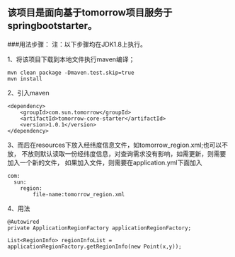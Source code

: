 该项目是面向基于tomorrow项目服务于springbootstarter。
--

###用法步骤：
注：以下步骤均在JDK1.8上执行。

1、将该项目下载到本地文件执行maven编译；
```
mvn clean package -Dmaven.test.skip=true
mvn install
```
2、引入maven
```
<dependency>
    <groupId>com.sun.tomorrow</groupId>
    <artifactId>tomorrow-core-starter</artifactId>
    <version>1.0.1</version>
</dependency>
```
3、而后在resources下放入经纬度信息文件，如tomorrow_region.xml;也可以不放，
不放则默认读取一份经纬度信息，对查询需求没有影响，如需更新，则需要加入一个新的文件，
如果加入文件，则需要在application.yml下面加入
```
com:
  sun:
    region:
        file-name:tomorrow_region.xml
```
4、用法
```
@Autowired
private ApplicationRegionFactory applicationRegionFactory;

List<RegionInfo> regionInfoList = applicationRegionFactory.getRegionInfo(new Point(x,y));

```

